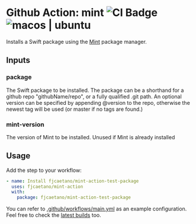 Github Action: mint ![CI Badge] ![macos | ubuntu]
======

Installs a Swift package using the [Mint] package manager.

## Inputs

### package

The Swift package to be installed. The package can be a shorthand for a github repo "githubName/repo", or a fully qualified .git path.
An optional version can be specified by appending @version to the repo, otherwise the newest tag will be used (or master if no tags are found.)

### mint-version

The version of Mint to be installed. Unused if Mint is already installed

## Usage

Add the step to your workflow:
```yaml
- name: Install fjcaetano/mint-action-test-package
  uses: fjcaetano/mint-action
  with:
    package: fjcaetano/mint-action-test-package
```

You can refer to [.github/workflows/main.yml](.github/workflows/main.yml) as an example configuration. Feel free to check the [latest builds](https://github.com/fjcaetano/mint-action/actions) too.

<!-- Links -->

[CI Badge]: https://github.com/fjcaetano/mint-action/actions/workflows/main.yml/badge.svg?branch=main
[macos | ubuntu]: https://img.shields.io/badge/platform-macos%20%7C%20ubuntu-lightgrey
[Mint]: https://github.com/yonaskolb/Mint